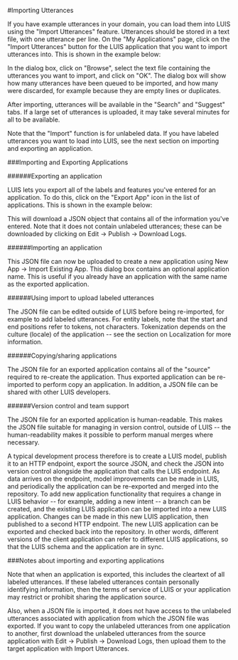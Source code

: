 <!-- NavPath: LUIS API
LinkLabel: Importing and Exporting 
Url: LUIS-api/documentation/ImportingAndExporting
Weight: 76 -->


#Importing Utterances

If you have example utterances in your domain, you can load them into LUIS using the "Import Utterances" feature. Utterances should be stored in a text file, with one utterance per line. On the "My Applications" page, click on the "Import Utterances" button for the LUIS application that you want to import utterances into. This is shown in the example below: 



In the dialog box, click on "Browse", select the text file containing the utterances you want to import, and click on "OK". The dialog box will show how many utterances have been queued to be imported, and how many were discarded, for example because they are empty lines or duplicates. 

After importing, utterances will be available in the "Search" and "Suggest" tabs. If a large set of utterances is uploaded, it may take several minutes for all to be available. 

Note that the "Import" function is for unlabeled data. If you have labeled utterances you want to load into LUIS, see the next section on importing and exporting an application.


###Importing and Exporting Applications

######Exporting an application

LUIS lets you export all of the labels and features you've entered for an application. To do this, click on the "Export App" icon in the list of applications. This is shown in the example below: 



This will download a JSON object that contains all of the information you've entered. Note that it does not contain unlabeled utterances; these can be downloaded by clicking on Edit -> Publish -> Download Logs. 

######Importing an application

This JSON file can now be uploaded to create a new application using New App -> Import Existing App. This dialog box contains an optional application name. This is useful if you already have an application with the same name as the exported application. 

######Using import to upload labeled utterances

The JSON file can be edited outside of LUIS before being re-imported, for example to add labeled utterances. For entity labels, note that the start and end positions refer to tokens, not characters. Tokenization depends on the culture (locale) of the application -- see the section on Localization for more information. 

######Copying/sharing applications

The JSON file for an exported application contains all of the "source" required to re-create the application. Thus exported application can be re-imported to perform copy an application. In addition, a JSON file can be shared with other LUIS developers. 

######Version control and team support

The JSON file for an exported application is human-readable. This makes the JSON file suitable for managing in version control, outside of LUIS -- the human-readability makes it possible to perform manual merges where necessary. 

A typical development process therefore is to create a LUIS model, publish it to an HTTP endpoint, export the source JSON, and check the JSON into version control alongside the application that calls the LUIS endpoint. As data arrives on the endpoint, model improvements can be made in LUIS, and periodically the application can be re-exported and merged into the repository. To add new application functionality that requires a change in LUIS behavior -- for example, adding a new intent -- a branch can be created, and the existing LUIS application can be imported into a new LUIS application. Changes can be made in this new LUIS application, then published to a second HTTP endpoint. The new LUIS application can be exported and checked back into the repository. In other words, different versions of the client application can refer to different LUIS applications, so that the LUIS schema and the application are in sync. 



###Notes about importing and exporting applications

Note that when an application is exported, this includes the cleartext of all labeled utterances. If these labeled utterances contain personally identifying information, then the terms of service of LUIS or your application may restrict or prohibit sharing the application source. 

Also, when a JSON file is imported, it does not have access to the unlabeled utterances associated with application from which the JSON file was exported. If you want to copy the unlabeled utterances from one application to another, first download the unlabeled utterances from the source application with Edit -> Publish -> Download Logs, then upload them to the target application with Import Utterances. 
